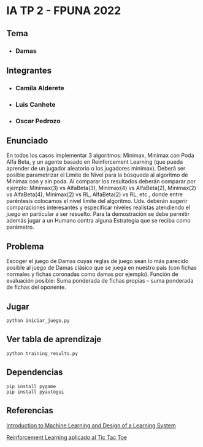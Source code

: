 # IA TP 2 - FPUNA 2022
## Tema
- ### Damas
## Integrantes
- ### Camila Alderete
- ### Luis Canhete
- ### Oscar Pedrozo
## Enunciado
En todos los casos implementar 3 algoritmos: Minimax, Minimax con Poda Alfa Beta, y un agente basado en Reinforcement Learning (que pueda aprender de un jugador aleatorio o los jugadores minimax). Deberá ser posible parametrizar el Límite de Nivel para la búsqueda al algoritmo de Minimax con y sin poda. Al comparar los resultados deberán comparar por ejemplo: Minimax(3) vs AlfaBeta(3), Minimax(4) vs AlfaBeta(2), Minimax(2) vs AlfaBeta(4), Minimax(2) vs RL, AlfaBeta(2) vs RL, etc., donde entre paréntesis colocamos el nivel límite del algoritmo. Uds. deberán sugerir comparaciones interesantes y especificar niveles realistas atendiendo el juego en particular a ser resuelto. Para la demostración se
debe permitir además jugar a un Humano contra alguna Estrategia que se reciba como parámetro.

## Problema
Escoger el juego de Damas cuyas reglas de juego sean lo más parecido posible al juego de
Damas clásico que se juega en nuestro país (con fichas normales y fichas coronadas como damas por
ejemplo). Función de evaluación posible: Suma ponderada de fichas propias – suma ponderada de fichas
del oponente.

## Jugar
    python iniciar_juego.py 

## Ver tabla de aprendizaje
    python training_results.py 

## Dependencias
    pip install pygame
    pip install pyautogui

## Referencias
[Introduction to Machine Learning and Design of a Learning System](https://medium.datadriveninvestor.com/3-steps-introduction-to-machine-learning-and-design-of-a-learning-system-bd12b65aa50c)

[Reinforcement Learning aplicado al Tic Tac Toe](https://github.com/jpaciello/ia)
